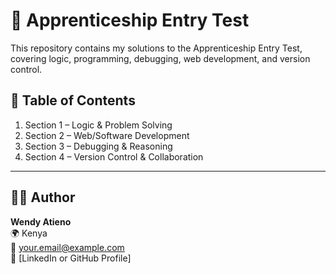 # 🧠 Apprenticeship Entry Test

This repository contains my solutions to the Apprenticeship Entry Test, covering logic, programming, debugging, web development, and version control.

## 📘 Table of Contents

1. Section 1 – Logic & Problem Solving
2. Section 2 – Web/Software Development
3. Section 3 – Debugging & Reasoning
4. Section 4 – Version Control & Collaboration

---

## 🧑‍💻 Author

**Wendy Atieno**  
🌍 Kenya  
📧 your.email@example.com  
💼 [LinkedIn or GitHub Profile]